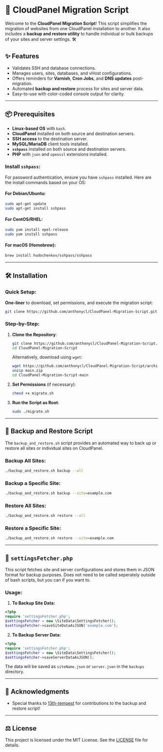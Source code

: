 # 🚀 CloudPanel Migration Script

Welcome to the **CloudPanel Migration Script**! This script simplifies the migration of websites from one CloudPanel installation to another. It also includes a **backup and restore utility** to handle individual or bulk backups of your sites and server settings. 🛠️

## ✨ Features
- Validates SSH and database connections.
- Manages users, sites, databases, and vHost configurations.
- Offers reminders for **Varnish**, **Cron Jobs**, and **DNS updates** post-migration.
- Automated **backup and restore** process for sites and server data.
- Easy-to-use with color-coded console output for clarity.

---

## 📦 Prerequisites
- **Linux-based OS** with `bash`.
- **CloudPanel** installed on both source and destination servers.
- **SSH access** to the destination server.
- **MySQL/MariaDB** client tools installed.
- **`sshpass`** installed on both source and destination servers.
- **PHP** with `json` and `openssl` extensions installed.

### Install `sshpass`:
For password authentication, ensure you have `sshpass` installed. Here are the install commands based on your OS:

#### For Debian/Ubuntu:
```bash
sudo apt-get update
sudo apt-get install sshpass
```

#### For CentOS/RHEL:
```bash
sudo yum install epel-release
sudo yum install sshpass
```

#### For macOS (Homebrew):
```bash
brew install hudochenkov/sshpass/sshpass
```

---

## 🛠️ Installation

### Quick Setup:

**One-liner** to download, set permissions, and execute the migration script:
```bash
git clone https://github.com/anthonycl/CloudPanel-Migration-Script.git && cd CloudPanel-Migration-Script/ && chmod +x migrate.sh && sudo ./migrate.sh
```

### Step-by-Step:
1. **Clone the Repository**:
   ```bash
   git clone https://github.com/anthonycl/CloudPanel-Migration-Script.git
   cd CloudPanel-Migration-Script
   ```

   Alternatively, download using `wget`:
   ```bash
   wget https://github.com/anthonycl/CloudPanel-Migration-Script/archive/refs/heads/main.zip
   unzip main.zip
   cd CloudPanel-Migration-Script-main
   ```

2. **Set Permissions** (if necessary):
   ```bash
   chmod +x migrate.sh
   ```

3. **Run the Script as Root**:
   ```bash
   sudo ./migrate.sh
   ```

---

## 💾 Backup and Restore Script

The `backup_and_restore.sh` script provides an automated way to back up or restore all sites or individual sites on CloudPanel.

### Backup All Sites:
```bash
./backup_and_restore.sh backup --all
```

### Backup a Specific Site:
```bash
./backup_and_restore.sh backup --site=example.com
```

### Restore All Sites:
```bash
./backup_and_restore.sh restore --all
```

### Restore a Specific Site:
```bash
./backup_and_restore.sh restore --site=example.com
```

---

## 📝 `settingsFetcher.php`

This script fetches site and server configurations and stores them in JSON format for backup purposes. Does not need to be called seperately outside of bash scripts, but you can if you want to.

### Usage:

1. **To Backup Site Data:**
```php
<?php
require 'settingsFetcher.php';
$settingsFetcher = new \SiteData\SettingsFetcher();
$settingsFetcher->saveSiteDataAsJSON('example.com');
```

2. **To Backup Server Data:**
```php
<?php
require 'settingsFetcher.php';
$settingsFetcher = new \SiteData\SettingsFetcher();
$settingsFetcher->saveServerDataAsJSON();
```

The data will be saved as `siteName.json` or `server.json` in the `backups` directory.

---

## 🌟 Acknowledgments
- Special thanks to [13th-tempest](https://github.com/13th-tempest) for contributions to the backup and restore script!

---

## ⚖️ License
This project is licensed under the MIT License. See the [LICENSE](LICENSE) file for details.